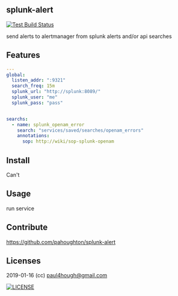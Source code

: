 ## splunk-alert

[![Test Build Status](https://travis-ci.org/pahoughton/splunk-alert.png)](https://travis-ci.org/pahoughton/splunk-alert)

send alerts to alertmanager from splunk alerts and/or api searches

## Features

```yaml
---
global:
  listen_addr: ":9321"
  search_freq: 15m
  splunk_url: "http://splunk:8089/"
  splunk_user: "me"
  splunk_pass: "pass"


searchs:
  - name: splunk_openam_error
    search: "services/saved/searches/openam_errors"
    annotations:
      sop: http://wiki/sop-splunk-openam
```

## Install

Can't

## Usage

run service

## Contribute

https://github.com/pahoughton/splunk-alert

## Licenses

2019-01-16 (cc) <paul4hough@gmail.com>

[![LICENSE](http://i.creativecommons.org/l/by/4.0/80x15.png)](http://creativecommons.org/licenses/by/4.0/)
